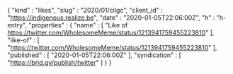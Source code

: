 {
  "kind" : "likes",
  "slug" : "2020/01/cilgc",
  "client_id" : "https://indigenous.realize.be",
  "date" : "2020-01-05T22:06:00Z",
  "h" : "h-entry",
  "properties" : {
    "name" : [ "Like of https://twitter.com/WholesomeMeme/status/1213941759455223810" ],
    "like-of" : [ "https://twitter.com/WholesomeMeme/status/1213941759455223810" ],
    "published" : [ "2020-01-05T22:06:00Z" ],
    "syndication" : [ "https://brid.gy/publish/twitter" ]
  }
}

